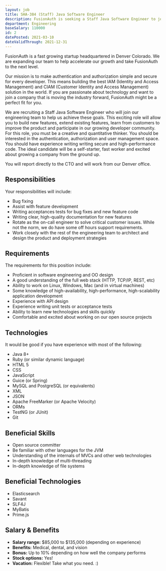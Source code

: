 ```yaml
---
layout: job
title: SHA-384 (Staff) Java Software Engineer 
description: FusionAuth is seeking a Staff Java Software Engineer to join our team. Learn about this position and apply today.
department: Engineering
baseSalary: 110000
id: 2
datePosted: 2021-03-10
dateValidThrough: 2021-12-31
---
```


FusionAuth is a fast growing startup headquartered in Denver Colorado. We are expanding our team to help accelerate our growth and take FusionAuth to the next level.
 
Our mission is to make authentication and authorization simple and secure for every developer. This means building the best IAM (Identity and Access Management) and CIAM (Customer Identity and Access Management) solution in the world. If you are passionate about technology and want to join a company that is moving the industry forward, FusionAuth might be a perfect fit for you. 

We are recruiting a Staff Java Software Engineer who will join our engineering team to help us achieve these goals. This exciting role will allow you to build new features, extend existing features, learn from customers to improve the product and participate in our growing developer community. For this role, you must be a creative and quantitative thinker. You should be interested in the authentication, authorization and user management space. You should have experience writing writing secure and high-performance code. The ideal candidate will be a self-starter, fast worker and excited about growing a company from the ground up.

You will report directly to the CTO and will work from our Denver office.  

## Responsibilities

Your responsibilities will include:

* Bug fixing
* Assist with feature development
* Writing acceptances tests for bug fixes and new feature code
* Writing clear, high-quality documentation for new features
* Rotate as the on-call engineer to solve critical customer issues. While not the norm, we do have some off hours support requirements.
* Work closely with the rest of the engineering team to architect and design the product and deployment strategies

## Requirements

The requirements for this position include:

* Proficient in software engineering and OO design
* A good understanding of the full web stack (HTTP, TCP/IP, REST, etc)
* Ability to work on Linux, Windows, Mac (and in virtual machines)
* Some knowledge of high-availability, high-performance, high-scalability application development
* Experience with API design
* Experience writing unit tests or acceptance tests
* Ability to learn new technologies and skills quickly
* Comfortable and excited about working on our open source projects

## Technologies

It would be good if you have experience with most of the following:

* Java 8+
* Ruby (or similar dynamic language)
* HTML 5
* CSS
* JavaScript
* Guice (or Spring)
* MySQL and PostgreSQL (or equivalents)
* XML
* JSON
* Apache FreeMarker (or Apache Velocity)
* ORMs
* TestNG (or JUnit)
* Git

## Beneficial Skills

* Open source committer
* Be familiar with other languages for the JVM
* Understanding of the internals of MVCs and other web technologies
* In-depth knowledge of multi-threading
* In-depth knowledge of file systems

## Beneficial Technologies

* Elasticsearch
* Savant
* SLF4J
* MyBatis
* Prime.js

## Salary & Benefits

* **Salary range:** $85,000 to $135,000 (depending on experience) 
* **Benefits:** Medical, dental, and vision
* **Bonus:** Up to 10% depending on how well the company performs
* **Stock options:** Yes!
* **Vacation:** Flexible! Take what you need. :)
